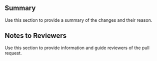 ## Summary
Use this section to provide a summary of the changes and their reason.

## Notes to Reviewers
Use this section to provide information and guide reviewers of the pull request.

